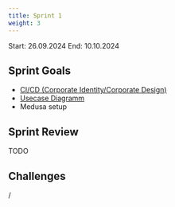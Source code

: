 ```yaml
---
title: Sprint 1
weight: 3
---
```


<title>{{.Title}}</title>

Start: 26.09.2024
End: 10.10.2024

## Sprint Goals
- [CI/CD (Corporate Identity/Corporate Design)](/docs/design)
- [Usecase Diagramm](/docs/diagrams/use-case)
- Medusa setup

## Sprint Review
TODO


## Challenges
/
